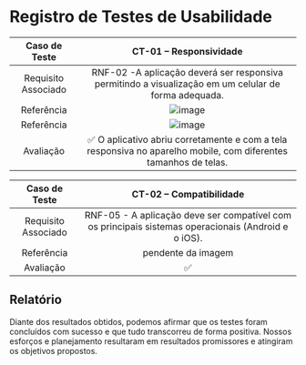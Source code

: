 # Registro de Testes de Usabilidade



| **Caso de Teste** 	| **CT-01 – Responsividade**	|
|:---:	|:---:	|
|Requisito Associado | RNF-02 -A aplicação deverá ser responsiva permitindo a visualização em um celular de forma adequada. |
| Referência | ![image](https://github.com/ICEI-PUC-Minas-PMV-ADS/pmv-ads-2023-2-e3-proj-mov-t3-time4-fit/assets/93801572/4ce3172b-b1b3-4bd9-a86c-085e9bba6297)|
| Referência | ![image](https://github.com/ICEI-PUC-Minas-PMV-ADS/pmv-ads-2023-2-e3-proj-mov-t3-time4-fit/assets/93801572/a0834510-43bf-41af-abaa-4e3c6f2956f8)|
| Avaliação | ✅ O aplicativo abriu corretamente e com a tela responsiva no aparelho mobile, com diferentes tamanhos de telas. |


| **Caso de Teste** 	| **CT-02 – Compatibilidade**	|
|:---:	|:---:	|
|Requisito Associado | RNF-05 - A aplicação deve ser compatível com os principais sistemas operacionais (Android e o iOS).  |
| Referência 	| pendente da imagem |
| Avaliação | ✅  |



## Relatório
Diante dos resultados obtidos, podemos afirmar que os testes foram concluídos com sucesso e que tudo transcorreu de forma positiva. Nossos esforços e planejamento resultaram em resultados promissores e atingiram os objetivos propostos.
